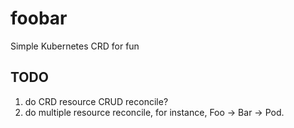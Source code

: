 # foobar

Simple Kubernetes CRD for fun

## TODO

1. do CRD resource CRUD reconcile?
2. do multiple resource reconcile, for instance, Foo -> Bar -> Pod.

